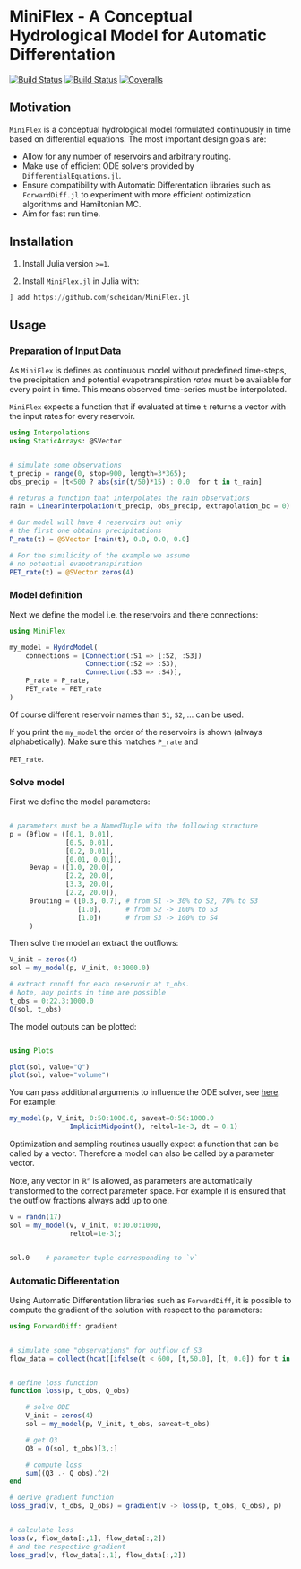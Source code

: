 # MiniFlex - A Conceptual Hydrological Model for Automatic Differentation

[![Build Status](https://travis-ci.com/scheidan/MiniFlex.jl.svg?branch=master)](https://travis-ci.com/scheidan/MiniFlex.jl)
[![Build Status](https://ci.appveyor.com/api/projects/status/github/scheidan/MiniFlex.jl?svg=true)](https://ci.appveyor.com/project/scheidan/MiniFlex-jl)
[![Coveralls](https://coveralls.io/repos/github/scheidan/MiniFlex.jl/badge.svg?branch=master)](https://coveralls.io/github/scheidan/MiniFlex.jl?branch=master)


## Motivation

`MiniFlex` is a conceptual hydrological model formulated continuously
in time based on differential equations. The most important design goals are:

- Allow for any number of reservoirs and arbitrary routing.
- Make use of efficient ODE solvers provided by
  `DifferentialEquations.jl`.
- Ensure compatibility with Automatic Differentation libraries such as
  `ForwardDiff.jl` to experiment with more efficient optimization algorithms
    and Hamiltonian MC.
- Aim for fast run time.


## Installation

1. Install Julia version `>=1`.

2. Install `MiniFlex.jl` in Julia with:
```Julia
] add https://github.com/scheidan/MiniFlex.jl

```


## Usage

### Preparation of Input Data

As `MiniFlex` is defines as continuous model without predefined
time-steps, the precipitation and potential evapotranspiration _rates_
must be available for every point in time. This means observed
time-series must be interpolated.

`MiniFlex` expects a function that if evaluated at time `t` returns a
vector with the input rates for every reservoir.

``` julia
using Interpolations
using StaticArrays: @SVector


# simulate some observations
t_precip = range(0, stop=900, length=3*365);
obs_precip = [t<500 ? abs(sin(t/50)*15) : 0.0  for t in t_rain]

# returns a function that interpolates the rain observations
rain = LinearInterpolation(t_precip, obs_precip, extrapolation_bc = 0)

# Our model will have 4 reservoirs but only
# the first one obtains precipitations
P_rate(t) = @SVector [rain(t), 0.0, 0.0, 0.0]

# For the similicity of the example we assume
# no potential evapotranspiration
PET_rate(t) = @SVector zeros(4)
```

### Model definition

Next we define the model i.e. the reservoirs and there connections:

``` julia
using MiniFlex

my_model = HydroModel(
    connections = [Connection(:S1 => [:S2, :S3])
	               Connection(:S2 => :S3),
                   Connection(:S3 => :S4)],
    P_rate = P_rate,
    PET_rate = PET_rate
)

```
Of course different reservoir names than `S1`, `S2`, ... can be used.

If you print the `my_model`  the order of the reservoirs is shown
(always alphabetically). Make sure this matches `P_rate` and

`PET_rate`.

### Solve model

First we define the model parameters:
``` julia

# parameters must be a NamedTuple with the following structure
p = (θflow = ([0.1, 0.01],
              [0.5, 0.01],
              [0.2, 0.01],
              [0.01, 0.01]),
     θevap = ([1.0, 20.0],
              [2.2, 20.0],
              [3.3, 20.0],
              [2.2, 20.0]),
     θrouting = ([0.3, 0.7], # from S1 -> 30% to S2, 70% to S3
                 [1.0],      # from S2 -> 100% to S3
                 [1.0])      # from S3 -> 100% to S4
     )

```

Then solve the model an extract the outflows:

```julia
V_init = zeros(4)
sol = my_model(p, V_init, 0:1000.0)

# extract runoff for each reservoir at t_obs.
# Note, any points in time are possible
t_obs = 0:22.3:1000.0
Q(sol, t_obs)

```

The model outputs can be plotted:
```julia

using Plots

plot(sol, value="Q")
plot(sol, value="volume")

```

You can pass additional arguments to influence the ODE solver,
see [here](http://docs.juliadiffeq.org/latest/basics/common_solver_opts.html). For example:

```julia
my_model(p, V_init, 0:50:1000.0, saveat=0:50:1000.0
               ImplicitMidpoint(), reltol=1e-3, dt = 0.1)

```

Optimization and sampling routines usually expect a function that can
be called by a vector.  Therefore a model can also be called by a
parameter vector.

Note, any vector in ℝⁿ is allowed, as parameters are automatically transformed to the
correct parameter space. For example it is ensured that the outflow
fractions always add up to one.

```julia
v = randn(17)
sol = my_model(v, V_init, 0:10.0:1000,
               reltol=1e-3);


sol.θ    # parameter tuple corresponding to `v`
```


### Automatic Differentation
Using Automatic Differentation libraries such as `ForwardDiff`, it is
possible to compute the gradient of the solution with respect to the
parameters:
```julia
using ForwardDiff: gradient


# simulate some "observations" for outflow of S3
flow_data = collect(hcat([ifelse(t < 600, [t,50.0], [t, 0.0]) for t in 1:10:1000.0]...)')


# define loss function
function loss(p, t_obs, Q_obs)

    # solve ODE
    V_init = zeros(4)
    sol = my_model(p, V_init, t_obs, saveat=t_obs)

    # get Q3
    Q3 = Q(sol, t_obs)[3,:]

    # compute loss
    sum((Q3 .- Q_obs).^2)
end

# derive gradient function
loss_grad(v, t_obs, Q_obs) = gradient(v -> loss(p, t_obs, Q_obs), p)


# calculate loss
loss(v, flow_data[:,1], flow_data[:,2])
# and the respective gradient
loss_grad(v, flow_data[:,1], flow_data[:,2])
```
